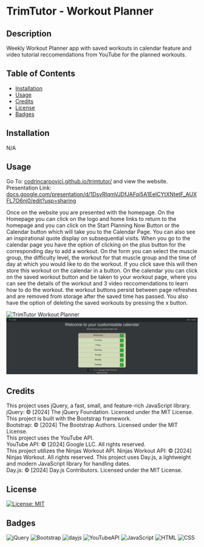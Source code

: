 # TrimTutor - Workout Planner

## Description

Weekly Workout Planner app with saved workouts in calendar feature and video tutorial reccomendations from YouTube for the planned workouts.

## Table of Contents

* [Installation](#installation)
* [Usage](#usage)
* [Credits](#credits)
* [License](#license)
* [Badges](#badges)


## Installation

N/A

## Usage 

Go To: [codrincarpovici.github.io/trimtutor/](https://codrincarpovici.github.io/trimtutor/) and view the website.  
Presentation Link: [docs.google.com/presentation/d/1DsvRIqmVJDfJAFqi5A1EeICYtXNtetF_AUXFL7O6nj0/edit?usp=sharing](https://docs.google.com/presentation/d/1DsvRIqmVJDfJAFqi5A1EeICYtXNtetF_AUXFL7O6nj0/edit?usp=sharing)

Once on the website you are presented with the homepage. On the Homepage you can click on the logo and home links to return to the homepage and you can click on the Start Planning Now Button or the Calendar button which will take you to the Calendar Page. You can also see an inspirational quote display on subsequential visits. When you go to the calendar page you have the option of clicking on the plus button for the corresponding day to add a workout. On the form you can select the muscle group, the difficulty level, the workout for that muscle group and the time of day at which you would like to do the workout. If you click save this will then store this workout on the calendar in a button. On the calendar you can click on the saved workout button and be taken to your workout page, where you can see the details of the workout and 3 video reccomendations to learn how to do the workout. the workout buttons persist between page refreshes and are removed from storage after the saved time has passed. You also have the option of deleting the saved workouts by pressing the x button.

![TrimTutor Workout Planner](assets/images/trimtutor.png)
![TrimTutor Workout Calendar](assets/images/calendarPage.png)



## Credits

This project uses jQuery, a fast, small, and feature-rich JavaScript library.  
jQuery: © [2024] The jQuery Foundation. Licensed under the MIT License.  
This project is built with the Bootstrap framework.  
Bootstrap: © [2024] The Bootstrap Authors. Licensed under the MIT License.  
This project uses the YouTube API.  
YouTube API: © [2024] Google LLC. All rights reserved.  
This project utilizes the Ninjas Workout API.
Ninjas Workout API: © [2024] Ninjas Workout. All rights reserved.
This project uses Day.js, a lightweight and modern JavaScript library for handling dates.  
Day.js: © [2024] Day.js Contributors. Licensed under the MIT License.  




## License
[![License: MIT](https://img.shields.io/badge/License-MIT-yellow.svg)](https://opensource.org/licenses/MIT)

## Badges

![jQuery](https://img.shields.io/badge/jQuery-3.7.1-magenta)
![Bootstrap](https://img.shields.io/badge/Bootstrap-5.3-purple)
![dayjs](https://img.shields.io/badge/dayjs-API-lightblue)
![YouTubeAPI](https://img.shields.io/badge/YouTube-API-red)
![JavaScript](https://img.shields.io/badge/JavaScript-ES6-yellow)
![HTML](https://img.shields.io/badge/HTML-5-blue)
![CSS](https://img.shields.io/badge/CSS-3-violet)

